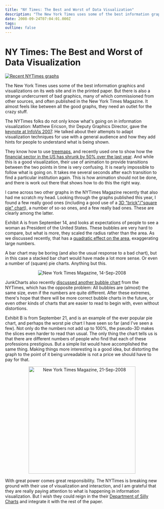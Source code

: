 ```yaml
---
title: "NY Times: The Best and Worst of Data Visualization"
description: "The New York Times uses some of the best information graphics and visualizations on its web site and in the printed paper. But there is also a strange undercurrent of bad graphics, many of which commissioned from other sources, and often published in the New York Times Magazine. It almost feels like between all the good graphs, they need an outlet for the crazy stuff.&nbsp;"
date: 2008-09-24T07:04:01.000Z
tags: 
outline: false
---
```


# NY Times: The Best and Worst of Data Visualization

<a href="http://eagereyes.org/blog/2008/ny-times-the-best-and-worst-of-data-visualization.html"><img src="http://eagereyes.org/media/2008/nytimes_graphs.png" border="0" alt="Recent NYTimes graphs" /></a>

The New York Times uses some of the best information graphics and visualizations on its web site and in the printed paper. But there is also a strange undercurrent of bad graphics, many of which commissioned from other sources, and often published in the New York Times Magazine. It almost feels like between all the good graphs, they need an outlet for the crazy stuff.

The NYTimes folks do not only know what's going on in information visualization: Matthew Ericson, thir Deputy Graphics Director, gave the <a href="http://conferences.computer.org/infovis/InfoVis2007/keynote.html">keynote at InfoVis 2007</a>. He talked about their attempts to adapt visualization techniques for use with a general audience and how they add hints for people to understand what is being shown.

They know how to use <a href="http://eagereyes.org/Techniques/Treemaps.html">treemaps</a>, and recently used one to show how the <a href="http://www.nytimes.com/interactive/2008/09/15/business/20080916-treemap-graphic.html">financial sector in the US has shrunk by 50% over the last year</a>. And while this is a good visualization, their use of animation to provide transitions between the two points in time is very confusing. It is nearly impossible to follow what is going on. It takes me several seconds after each transition to find a particular institution again. This is how animation should not be done, and there is work out there that shows how to do this the right way.

I came across two other graphs in the NYTimes Magazine recently that also had me scratch my head. Looking through the graphs published this year, I found a few really good ones (including a good use of a <a href="http://eagereyes.org/communication/Engaging-readers-with-square-pie-waffle-charts.html">3D "brick"/"square pie" chart</a>), a number of so-so ones, and a few really bad ones. These are clearly among the latter.

Exhibit A is from September 14, and looks at expectations of people to see a woman as President of the United States. These bubbles are very hard to compare, but what is more, they scaled the radius rather than the area. As we discussed recently, that has a <a href="http://eagereyes.org/basics/Linear-vs-Quadratic-Change.html">quadratic effect on the area</a>, exaggerating large numbers.

A bar chart may be boring (and also the usual response to a bad chart), but in this case a stacked bar chart would have made a lot more sense. Or even a number of (square) pie charts. Anything but this.

<p style="text-align: center;"><img src="http://eagereyes.org/media/2008/nytimes-mrspresident.jpg" border="0" alt="New York Times Magazine, 14-Sep-2008" /></p>
JunkCharts also recently <a href="http://junkcharts.typepad.com/junk_charts/2008/09/bubbles-of-the-same-size.html">discussed another bubble chart</a> from the NYTimes, which has the opposite problem: All bubbles are (almost) the same size, even if the numbers are quite different. After these extremes, there's hope that there will be more correct bubble charts in the future, or even other kinds of charts that are easier to read to begin with, even without distortions.

Exhibit B is from September 21, and is an example of the ever popular pie chart, and perhaps the worst pie chart I have seen so far (and I've seen a few). Not only do the numbers not add up to 100%, the pseudo-3D makes the slices even harder to read than usual. The only thing the chart tells us is that there are different numbers of people who find that each of these professions prestigious. But a simple list would have accomplished the same thing. Making things more interesting is a good idea, but distorting the graph to the point of it being unreadable is not a price we should have to pay for that.

<p style="text-align: center;"><img src="http://eagereyes.org/media/2008/nytimes-callings.jpg" border="0" alt="New York Times Magazine, 21-Sep-2008" width="350" /></p>
With great power comes great responsibility. The NYTimes is breaking new ground with their use of visualization and interaction, and I am grateful that they are really paying attention to what is happening in information visualization. But I wish they could reign in the their <a href="http://en.wikipedia.org/wiki/The_Ministry_of_Silly_Walks">Department of Silly Charts</a> and integrate it with the rest of the paper.


